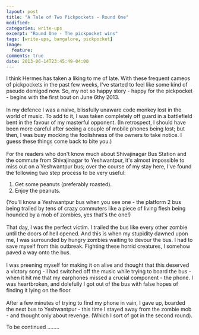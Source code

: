```yaml
---
layout: post
title: "A Tale of Two Pickpockets - Round One"
modified:
categories: write-ups
excerpt: "Round One - The pickpocket wins"
tags: [write-ups, bangalore, pickpocket]
image:
  feature:
comments: true
date: 2013-06-14T23:45:49-04:00
---
```

I think Hermes has taken a liking to me of late. With these frequent cameos of pickpockets in the past few weeks, I've started to feel like some kind of pseudo demigod now. So, my not so happy story - happy for the pickpocket - begins with the first bout on June 6thy 2013.<br/><br/>
In my defence I was a naive, blissfully unaware code monkey lost in the world of music. To add to it, I was taken completely off guard in a battlefield bent in the favour of my masterful opponent. (In retrospect, I should have been more careful after seeing a couple of mobile phones being lost; but then, I was busy mocking the foolishness of the owners to take notice. I guess these things come back to bite you.)<br/><br/>
For the readers who don't know much about Shivajinagar Bus Station and the commute from Shivajinagar to Yeshwantpur, it's almost impossible to miss out on a Yeshwantpur bus; over the course of my stay here, I've found the following two step process to be very useful:<br/>
1. Get some peanuts (preferably roasted).
2. Enjoy the peanuts.

(You'll know a Yeshwantpur bus when you see one - the platform 2 bus being trailed by tens of crazy commuters like a piece of living flesh being hounded by a mob of zombies, yes that's the one!)<br/><br/>
That day, I was the perfect victim. I trailed the bus like every other zombie until the doors of hell opened. And this is when my stupidity dawned upon me, I was surrounded by hungry zombies waiting to devour the bus. I had to save myself from this outbreak. Fighting these horrid creatures, I somehow paved a way onto the bus.<br/><br/>
I was preening myself for making it on alive and thought that this deserved a victory song  - I had switched off the music while trying to board the bus - when it hit me that my earphones missed a crucial component - the phone. I was heartbroken, and dolefully I got out of the bus with false hopes of finding it lying on the floor.<br/><br/>
After a few minutes of trying to find my phone in vain, I gave up, boarded the next bus to Yeshwantpur - this time I stayed away from the zombie mob - and thought only about revenge. (Which I sort of got in the second round).

To be continued ........

